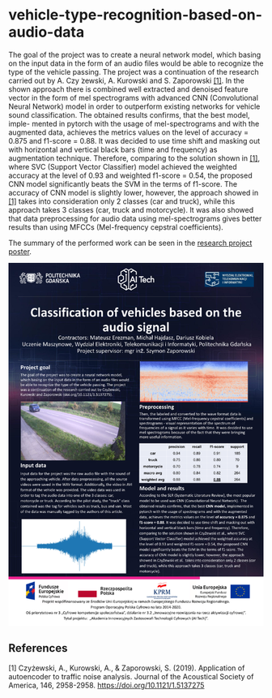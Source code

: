 # vehicle-type-recognition-based-on-audio-data

The goal of the project was to create a neural
network model, which basing on the input data in the form of
an audio files would be able to recognize the type of the vehicle
passing. The project was a continuation of the research carried
out by A. Czy ̇zewski, A. Kurowski and S. Zaporowski [[1]](#1).
In the shown approach there is combined well extracted and
denoised feature vector in the form of mel spectrograms with
advanced CNN (Convolutional Neural Network) model in order
to outperform existing networks for vehicle sound classification.
The obtained results confirms, that the best model, imple-
mented in pytorch with the usage of mel-spectrograms and with
the augmented data, achieves the metrics values on the level
of accuracy = 0.875 and f1-score = 0.88. It was decided to use
time shift and masking out with horizontal and vertical black
bars (time and frequency) as augmentation technique. Therefore,
comparing to the solution shown in [[1]](#1), where SVC (Support
Vector Classifier) model achieved the weighted accuracy at the
level of 0.93 and weighted f1-score = 0.54, the proposed CNN
model significantly beats the SVM in the terms of f1-score.
The accuracy of CNN model is slightly lower, however, the
approach showed in [[1]](#1) takes into consideration only 2 classes
(car and truck), while this approach takes 3 classes (car, truck
and motorcycle). It was also showed that data preprocessing for
audio data using mel-spectrograms gives better results than using
MFCCs (Mel-frequency cepstral coefficients).

The summary of the performed work can be seen in the [research project poster](2023_AI_TECH_research_project_poster.pdf).

![research project poster](2023_AI_TECH_research_project_poster.png)

## References
<a id="1">[1]</a> 
Czyżewski, A., Kurowski, A., & Zaporowski, S. (2019). 
Application of autoencoder to traffic noise analysis. 
Journal of the Acoustical Society of America, 146, 2958-2958. 
https://doi.org/10.1121/1.5137275